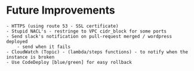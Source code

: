 <!-- sectionTitle: Future Improvements -->

# Future Improvements

    - HTTPS (using route 53 - SSL certificate)
    - Stupid NACL's - restringe to VPC cidr_block for some ports
    - Send slack's notification on pull-request merged / wordpress deployed
        - send when it fails
    - CloudWatch (Topic) - (lambda/steps functions) - to notify when the instance is broken
    - Use CodeDeploy [blue/green] for easy rollback